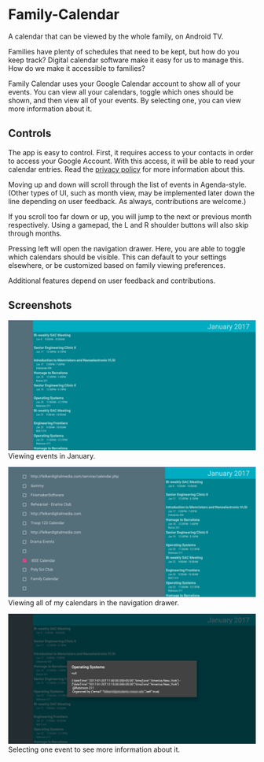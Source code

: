 # Family-Calendar
A calendar that can be viewed by the whole family, on Android TV.

Families have plenty of schedules that need to be kept, but how do you keep track? Digital calendar software make it easy for us to manage this. How do we make it accessible to families?

Family Calendar uses your Google Calendar account to show all of your events. You can view all your calendars, toggle which ones should be shown, and then view all of your events. By selecting one, you can view more information about it.

## Controls
The app is easy to control. First, it requires access to your contacts in order to access your Google Account. With this access, it will be able to read your calendar entries. Read the [privacy policy](PRIVACY.md) for more information about this.

Moving up and down will scroll through the list of events in Agenda-style. (Other types of UI, such as month view, may be implemented later down the line depending on user feedback. As always, contributions are welcome.)

If you scroll too far down or up, you will jump to the next or previous month respectively. Using a gamepad, the L and R shoulder buttons will also skip through months.

Pressing left will open the navigation drawer. Here, you are able to toggle which calendars should be visible. This can default to your settings elsewhere, or be customized based on family viewing preferences.

Additional features depend on user feedback and contributions.

## Screenshots
<img src='promo/screenshot/device-2017-01-02-233452.png' /><br>
Viewing events in January.

<img src='promo/screenshot/device-2017-01-02-233516.png' /><br>
Viewing all of my calendars in the navigation drawer.

<img src='promo/screenshot/device-2017-01-02-233538.png' /><br>
Selecting one event to see more information about it.